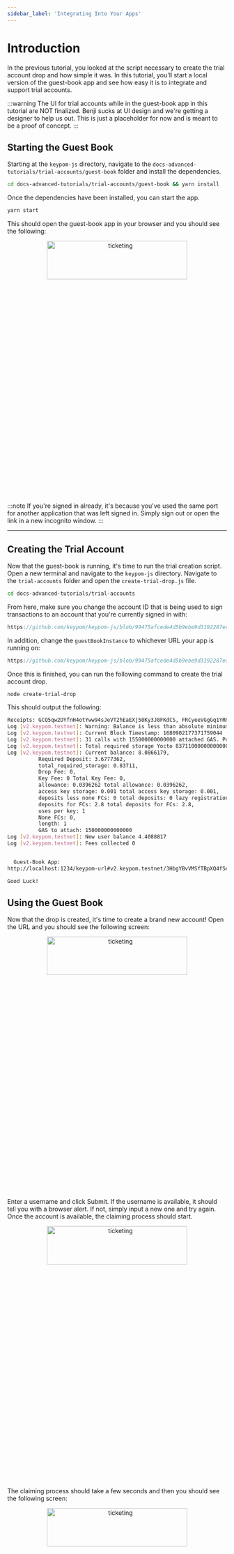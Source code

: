 ```yaml
---
sidebar_label: 'Integrating Into Your Apps'
---
```


# Introduction

In the previous tutorial, you looked at the script necessary to create the trial account drop and how simple it was. In this tutorial, you'll start a local version of the guest-book app and see how easy it is to integrate and support trial accounts.

:::warning
The UI for trial accounts while in the guest-book app in this tutorial are NOT finalized. Benji sucks at UI design and we're getting a designer to help us out. This is just a placeholder for now and is meant to be a proof of concept.
:::

## Starting the Guest Book

Starting at the `keypom-js` directory, navigate to the `docs-advanced-tutorials/trial-accounts/guest-book` folder and install the dependencies.

```bash
cd docs-advanced-tutorials/trial-accounts/guest-book && yarn install
```

Once the dependencies have been installed, you can start the app.

```bash
yarn start
```

This should open the guest-book app in your browser and you should see the following:

<p align="center">
  <img src={require("/static/img/docs/trial-accounts/guest-book-homepage.png").default} width="80%" height="15%" alt="ticketing"/>
</p>

:::note
If you're signed in already, it's because you've used the same port for another application that was left signed in. Simply sign out or open the link in a new incognito window.
:::

---

## Creating the Trial Account

Now that the guest-book is running, it's time to run the trial creation script. Open a new terminal and navigate to the `keypom-js` directory. Navigate to the `trial-accounts` folder and open the `create-trial-drop.js` file.

```bash
cd docs-advanced-tutorials/trial-accounts
```

From here, make sure you change the account ID that is being used to sign transactions to an account that you're currently signed in with:

```js reference
https://github.com/keypom/keypom-js/blob/99475afcede4d5b9ebe9d3192287ed3acb13684d/docs-advanced-tutorials/trial-accounts/create-trial-drop.js#L13
```

In addition, change the `guestBookInstance` to whichever URL your app is running on:

```js reference
https://github.com/keypom/keypom-js/blob/99475afcede4d5b9ebe9d3192287ed3acb13684d/docs-advanced-tutorials/trial-accounts/create-trial-drop.js#L67
```

Once this is finished, you can run the following command to create the trial account drop.

```bash
node create-trial-drop
```

This should output the following:

```bash
Receipts: GCQ5qw2DYfnH4otYww94sJeVT2hEaEXj58Ky3J8FKdCS, FRCyeeVGgGq1YRRkxFRApjGpDdWyxZn4LQJTDoc22SV1
Log [v2.keypom.testnet]: Warning: Balance is less than absolute minimum for creating an account: 2840000000000000000000
Log [v2.keypom.testnet]: Current Block Timestamp: 1680902177371759044
Log [v2.keypom.testnet]: 31 calls with 155000000000000 attached GAS. Pow outcome: 2.5000782. Required Allowance: 39626233977241600000000
Log [v2.keypom.testnet]: Total required storage Yocto 837110000000000000000000
Log [v2.keypom.testnet]: Current balance: 8.0866179,
          Required Deposit: 3.6777362,
          total_required_storage: 0.83711,
          Drop Fee: 0,
          Key Fee: 0 Total Key Fee: 0,
          allowance: 0.0396262 total allowance: 0.0396262,
          access key storage: 0.001 total access key storage: 0.001,
          deposits less none FCs: 0 total deposits: 0 lazy registration: false,
          deposits for FCs: 2.8 total deposits for FCs: 2.8,
          uses per key: 1
          None FCs: 0,
          length: 1
          GAS to attach: 150000000000000
Log [v2.keypom.testnet]: New user balance 4.4088817
Log [v2.keypom.testnet]: Fees collected 0


  Guest-Book App:
http://localhost:1234/keypom-url#v2.keypom.testnet/3HbgYBvVMSfTBpXQ4fSecbPzwup2YkJPipNmT7e2iyw5MfzfMN3rHccsPddWcTGFTehCux7AbmtJiRqd78x4F57g

Good Luck!
```

## Using the Guest Book

Now that the drop is created, it's time to create a brand new account! Open the URL and you should see the following screen:

<p align="center">
  <img src={require("/static/img/docs/trial-accounts/claim-trial-guestbook.png").default} width="80%" height="15%" alt="ticketing"/>
</p>

Enter a username and click Submit. If the username is available, it should tell you with a browser alert. If not, simply input a new one and try again. Once the account is available, the claiming process should start.

<p align="center">
  <img src={require("/static/img/docs/trial-accounts/claiming-trial-guestbook.png").default} width="80%" height="15%" alt="ticketing"/>
</p>

The claiming process should take a few seconds and then you should see the following screen:

<p align="center">
  <img src={require("/static/img/docs/trial-accounts/trial-claimed-guestbook.png").default} width="80%" height="15%" alt="ticketing"/>
</p>

Once you click the button, you should be instantly signed into the guest-book app.

### Signing Your First Transaction

Now that you're signed in, you can instantly begin using the guest-book app. Try signing a message with `0.1 $NEAR` and see what happens!

<p align="center">
  <img src={require("/static/img/docs/trial-accounts/trial-sign-guestbook.png").default} width="80%" height="15%" alt="ticketing"/>
</p>

After a few seconds, the transaction should go through and your message should show up at the bottom of the messages list! Notice how there was no redirects to the NEAR wallet for approval and no sign in.

### Invalid Actions

Recall that the trial account cannot attach more than 1 $NEAR to a given transaction. Try signing a message with `1.1 $NEAR` and you should be greeted with the following modal:

<p align="center">
  <img src={require("/static/img/docs/trial-accounts/trial-invalid-action-guestbook.png").default} width="80%" height="15%" alt="ticketing"/>
</p>

If you then sign the message with `1 $NEAR` or less, it should go through properly.

### Trial Over

After you've spent `1.25 $NEAR` on the app and you try to sign another message, you should see the following trial over modal:

<p align="center">
  <img src={require("/static/img/docs/trial-accounts/trial-over-guestbook.png").default} width="80%" height="15%" alt="ticketing"/>
</p>

In this case, since FastAuth isn't complete, clicking the button will send you somewhere special.

### Losing Access to Local Storage

If the account were to lose access of the local storage or their computer blew up, all they would need is the original trial account link to gain access to their account again. To test this behavior, close the app and open a brand new incognito window. Paste the original link and you should immediately be signed back into the app.

## Behind the Scenes

In order for the guest-book app to be fully compatible with trial accounts, it only needs to add the SDK's wallet selector plugin.

```js reference
https://github.com/keypom/keypom-js/blob/bd2a9e9c2f62f7c51419bd2e1d2cac2bd953ef60/docs-advanced-tutorials/trial-accounts/guest-book/near-wallet.js#L41-L53
```

You'll notice that there are a couple of parameters that are passed into the `setupKeypom` function. You need to specify:
- `trialBaseUrl`: The base URL that the trial account will be sent to. In the guest-book app, this is `http://localhost:1234/keypom-url#`. The full URL for any given trial account link follows `${trialBaseURL}${keypomContractId}${trialSplitDelim}${secretKey}`. By default, the `trialSplitDelim` is `/` but this can be overloaded and passed into the setup function.
- `signInContractId`: The contract ID that regular users create access keys for when signing in.
- `modalOptions`: Information that you can specify that will customize the modals that are shown to the user while on your app.

### Customizing the Modals

By default, the modals that are shown to the user can be heavily customized to match the look and feel of your website. If you brand the regular wallet selector modal, the CSS will **automatically be applied** to the trial account modals.

In addition, you can specify a suite of titles and descriptions. These will be covered further in a different tutorial.

## Conclusion

In this tutorial, you learned how to create a link that will allow users to experience your app through a trial account. You then created a new testnet account, instantly signed into the guest-book app and went through different scenarios that a user might encounter while using your app.